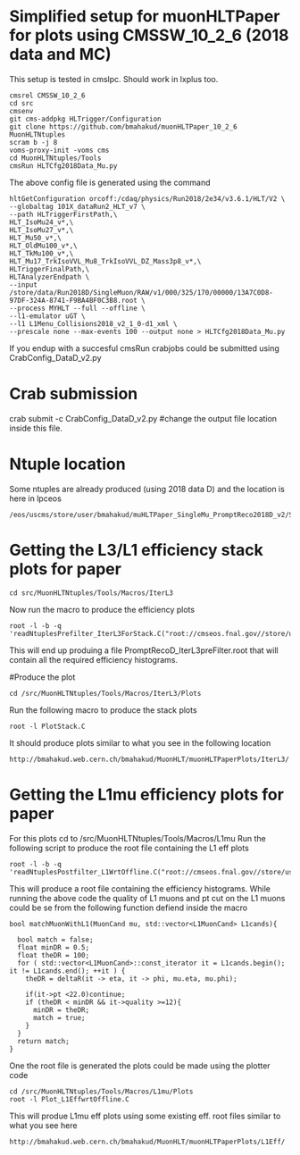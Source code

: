 # Simplified setup for muonHLTPaper for plots using CMSSW_10_2_6 (2018 data and MC)

This setup is tested in cmslpc. Should work in lxplus too. 

```
cmsrel CMSSW_10_2_6
cd src
cmsenv
git cms-addpkg HLTrigger/Configuration
git clone https://github.com/bmahakud/muonHLTPaper_10_2_6 MuonHLTNtuples
scram b -j 8
voms-proxy-init -voms cms
cd MuonHLTNtuples/Tools
cmsRun HLTCfg2018Data_Mu.py
```
The above config file is generated using the command 

```
hltGetConfiguration orcoff:/cdaq/physics/Run2018/2e34/v3.6.1/HLT/V2 \
--globaltag 101X_dataRun2_HLT_v7 \
--path HLTriggerFirstPath,\
HLT_IsoMu24_v*,\
HLT_IsoMu27_v*,\
HLT_Mu50_v*,\
HLT_OldMu100_v*,\
HLT_TkMu100_v*,\
HLT_Mu17_TrkIsoVVL_Mu8_TrkIsoVVL_DZ_Mass3p8_v*,\
HLTriggerFinalPath,\
HLTAnalyzerEndpath \
--input /store/data/Run2018D/SingleMuon/RAW/v1/000/325/170/00000/13A7C0D8-97DF-324A-8741-F9BA4BF0C3B8.root \
--process MYHLT --full --offline \
--l1-emulator uGT \
--l1 L1Menu_Collisions2018_v2_1_0-d1_xml \
--prescale none --max-events 100 --output none > HLTCfg2018Data_Mu.py
```



If you endup with a  succesful cmsRun crabjobs could be submitted using CrabConfig_DataD_v2.py 
# Crab submission 
crab submit -c CrabConfig_DataD_v2.py   #change the output file location inside this file.

# Ntuple location 
Some ntuples are already produced (using 2018 data D) and the location is here in lpceos
```
/eos/uscms/store/user/bmahakud/muHLTPaper_SingleMu_PromptReco2018D_v2/SingleMuon/muHLTPaper_SingleMu_PromptReco2018D_v2/190511_164115/0000/
```

# Getting the L3/L1 efficiency stack plots for paper
```
cd src/MuonHLTNtuples/Tools/Macros/IterL3
```

Now run the macro to produce the efficiency plots 
```
root -l -b -q 'readNtuplesPrefilter_IterL3ForStack.C("root://cmseos.fnal.gov//store/user/bmahakud/muHLTPaper_SingleMu_PromptReco2018D_v2/SingleMuon/muHLTPaper_SingleMu_PromptReco2018D_v2/190511_164115/0000/muonNtuple_*.root","PromptRecoD")'
```
This will end up produing a file PromptRecoD_IterL3preFilter.root that will contain all the required efficiency histograms.

#Produce the plot
```
cd /src/MuonHLTNtuples/Tools/Macros/IterL3/Plots
```
Run the following macro to produce the stack plots

```
root -l PlotStack.C
```
It should produce plots  similar to what you see in the following location

```
http://bmahakud.web.cern.ch/bmahakud/MuonHLT/muonHLTPaperPlots/IterL3/
```

# Getting the L1mu efficiency plots for paper

For this plots cd to /src/MuonHLTNtuples/Tools/Macros/L1mu
Run the following script to produce the root file containing the L1 eff plots
```
root -l -b -q 'readNtuplesPostfilter_L1WrtOffline.C("root://cmseos.fnal.gov//store/user/bmahakud/IOcorrWIter3_SingleMu_PromptReco2018A_v1/SingleMuon/IOcorrWIter3_SingleMu_PromptReco2018A_v1/190213_170619/0000/muonNtuple.root","PromptRecoA1")'
```
This will produce a root file containing the efficiency histograms. While running the above code the quality of L1 muons and pt cut on the L1 muons could be se from the following function defiend inside the macro

```
bool matchMuonWithL1(MuonCand mu, std::vector<L1MuonCand> L1cands){

  bool match = false;
  float minDR = 0.5;
  float theDR = 100;
  for ( std::vector<L1MuonCand>::const_iterator it = L1cands.begin(); it != L1cands.end(); ++it ) {
    theDR = deltaR(it -> eta, it -> phi, mu.eta, mu.phi);

    if(it->pt <22.0)continue;
    if (theDR < minDR && it->quality >=12){
      minDR = theDR;
      match = true;
    }
  }
  return match;
}

```

One the root file is generated the plots could be made using the plotter code
```
cd /src/MuonHLTNtuples/Tools/Macros/L1mu/Plots
root -l Plot_L1EffwrtOffline.C

```
This will produe L1mu eff plots using some existing eff. root files similar to what you see here

```
http://bmahakud.web.cern.ch/bmahakud/MuonHLT/muonHLTPaperPlots/L1Eff/
```















